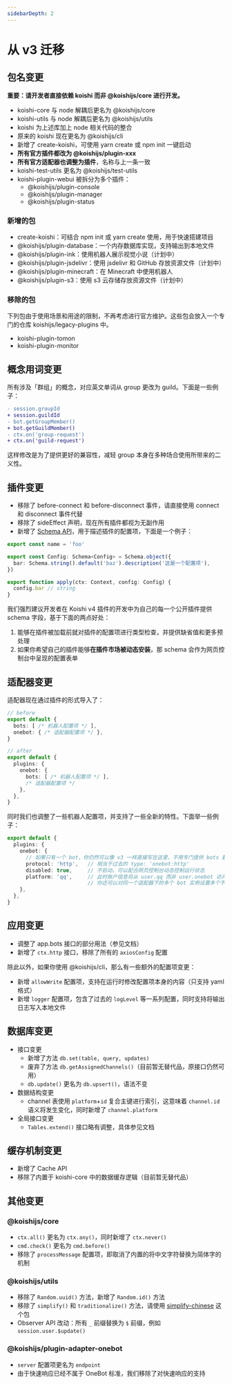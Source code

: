 ```yaml
---
sidebarDepth: 2
---
```


# 从 v3 迁移

## 包名变更

**重要：请开发者直接依赖 koishi 而非 @koishijs/core 进行开发。**

- koishi-core 与 node 解耦后更名为 @koishijs/core
- koishi-utils 与 node 解耦后更名为 @koishijs/utils
- koishi 为上述库加上 node 相关代码的整合
- 原来的 koishi 现在更名为 @koishijs/cli
- 新增了 create-koishi，可使用 yarn create 或 npm init 一键启动
- **所有官方插件都改为 @koishijs/plugin-xxx**
- **所有官方适配器也调整为插件**，名称与上一条一致
- koishi-test-utils 更名为 @koishijs/test-utils
- koishi-plugin-webui 被拆分为多个插件：
  - @koishijs/plugin-console
  - @koishijs/plugin-manager
  - @koishijs/plugin-status

### 新增的包

- create-koishi：可结合 npm init 或 yarn create 使用，用于快速搭建项目
- @koishijs/plugin-database：一个内存数据库实现，支持输出到本地文件
- @koishijs/plugin-ink：使用机器人展示视觉小说（计划中）
- @koishijs/plugin-jsdelivr：使用 jsdelivr 和 GitHub 存放资源文件（计划中）
- @koishijs/plugin-minecraft：在 Minecraft 中使用机器人
- @koishijs/plugin-s3：使用 s3 云存储存放资源文件（计划中）

### 移除的包

下列包由于使用场景和用途的限制，不再考虑进行官方维护。这些包会放入一个专门的仓库 koishijs/legacy-plugins 中。

- koishi-plugin-tomon
- koishi-plugin-monitor

## 概念用词变更

所有涉及「群组」的概念，对应英文单词从 group 更改为 guild。下面是一些例子：

```diff
- session.groupId
+ session.guildId
- bot.getGroupMember()
+ bot.getGuildMember()
- ctx.on('group-request')
+ ctx.on('guild-request')
```

这样修改是为了提供更好的兼容性，减轻 group 本身在多种场合使用所带来的二义性。

## 插件变更

- 移除了 before-connect 和 before-disconnect 事件，请直接使用 connect 和 disconnect 事件代替
- 移除了 sideEffect 声明，现在所有插件都视为无副作用
- 新增了 [Schema API](./schema.md)，用于描述插件的配置项，下面是一个例子：

```ts
export const name = 'foo'

export const Config: Schema<Config> = Schema.object({
  bar: Schema.string().default('baz').description('这是一个配置项'),
})

export function apply(ctx: Context, config: Config) {
  config.bar // string
}
```

我们强烈建议开发者在 Koishi v4 插件的开发中为自己的每一个公开插件提供 schema 字段，基于下面的两点好处：

1. 能够在插件被加载前就对插件的配置项进行类型检查，并提供缺省值和更多预处理
2. 如果你希望自己的插件能够**在插件市场被动态安装**，那 schema 会作为网页控制台中呈现的配置表单

## 适配器变更

适配器现在通过插件的形式导入了：

```ts koishi.config.ts
// before
export default {
  bots: [ /* 机器人配置项 */ ],
  onebot: { /* 适配器配置项 */ },
}

// after
export default {
  plugins: {
    onebot: {
      bots: [ /* 机器人配置项 */ ],
      /* 适配器配置项 */
    },
  },
}
```

同时我们也调整了一些机器人配置项，并支持了一些全新的特性。下面举一些例子：

```ts koishi.config.ts
export default {
  plugins: {
    onebot: {
      // 如果只有一个 bot，你仍然可以像 v3 一样直接写在这里，不用专门提供 bots 数组
      protocol: 'http',   // 相当于过去的 type: 'onebot:http'
      disabled: true,     // 不启动，可以配合网页控制台动态控制运行状态
      platform: 'qq',     // 此时账户信息将从 user.qq 而非 user.onebot 访问
                          // 你还可以对同一个适配器下的多个 bot 实例设置多个不同的平台
    },
  },
}
```

## 应用变更

- 调整了 app.bots 接口的部分用法（参见文档）
- 新增了 `ctx.http` 接口，移除了所有的 `axiosConfig` 配置

除此以外，如果你使用 @koishijs/cli，那么有一些额外的配置项变更：

- 新增 `allowWrite` 配置项，支持在运行时修改配置项本身的内容（只支持 yaml 格式）
- 新增 `logger` 配置项，包含了过去的 `logLevel` 等一系列配置，同时支持将输出日志写入本地文件

## 数据库变更

- 接口变更
  - 新增了方法 `db.set(table, query, updates)`
  - 废弃了方法 `db.getAssignedChannels()`（目前暂无替代品，原接口仍然可用）
  - `db.update()` 更名为 `db.upsert()`，语法不变
- 数据结构变更
  - channel 表使用 `platform`+`id` 复合主键进行索引，这意味着 `channel.id` 语义将发生变化，同时新增了 `channel.platform`
- 全局接口变更
  - `Tables.extend()` 接口略有调整，具体参见文档

## 缓存机制变更

- 新增了 Cache API
- 移除了内置于 koishi-core 中的数据缓存逻辑（目前暂无替代品）

## 其他变更

### @koishijs/core

- `ctx.all()` 更名为 `ctx.any()`，同时新增了 `ctx.never()`
- `cmd.check()` 更名为 `cmd.before()`
- 移除了 `processMessage` 配置项，即取消了内置的将中文字符替换为简体字的机制

### @koishijs/utils

- 移除了 `Random.uuid()` 方法，新增了 `Random.id()` 方法
- 移除了 `simplify()` 和 `traditionalize()` 方法，请使用 [simplify-chinese](https://www.npmjs.com/package/simplify-chinese) 这个包
- Observer API 改动：所有 `_` 前缀替换为 `$` 前缀，例如 `session.user.$update()`

### @koishijs/plugin-adapter-onebot

- `server` 配置项更名为 `endpoint`
- 由于快速响应已经不属于 OneBot 标准，我们移除了对快速响应的支持
